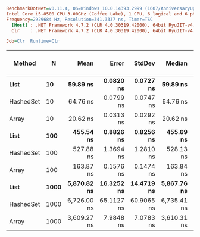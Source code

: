 ``` ini

BenchmarkDotNet=v0.11.4, OS=Windows 10.0.14393.2999 (1607/AnniversaryUpdate/Redstone1)
Intel Core i5-8500 CPU 3.00GHz (Coffee Lake), 1 CPU, 6 logical and 6 physical cores
Frequency=2929684 Hz, Resolution=341.3337 ns, Timer=TSC
  [Host] : .NET Framework 4.7.2 (CLR 4.0.30319.42000), 64bit RyuJIT-v4.7.3416.0
  Clr    : .NET Framework 4.7.2 (CLR 4.0.30319.42000), 64bit RyuJIT-v4.7.3416.0

Job=Clr  Runtime=Clr  

```
|    Method |    N |        Mean |      Error |     StdDev |      Median |         Min |         Max | Rank | Gen 0/1k Op | Gen 1/1k Op | Gen 2/1k Op | Allocated Memory/Op |
|---------- |----- |------------:|-----------:|-----------:|------------:|------------:|------------:|-----:|------------:|------------:|------------:|--------------------:|
|      **List** |   **10** |    **59.89 ns** |  **0.0820 ns** |  **0.0727 ns** |    **59.89 ns** |    **59.76 ns** |    **60.03 ns** |    **2** |      **0.0085** |           **-** |           **-** |                **40 B** |
| HashedSet |   10 |    64.76 ns |  0.0799 ns |  0.0747 ns |    64.76 ns |    64.62 ns |    64.90 ns |    3 |      0.0085 |           - |           - |                40 B |
|     Array |   10 |    20.62 ns |  0.0313 ns |  0.0292 ns |    20.62 ns |    20.58 ns |    20.67 ns |    1 |      0.0085 |           - |           - |                40 B |
|      **List** |  **100** |   **455.54 ns** |  **0.8826 ns** |  **0.8256 ns** |   **455.69 ns** |   **454.26 ns** |   **457.21 ns** |    **5** |      **0.0081** |           **-** |           **-** |                **40 B** |
| HashedSet |  100 |   527.88 ns |  1.3694 ns |  1.2810 ns |   528.13 ns |   524.51 ns |   529.03 ns |    6 |      0.0076 |           - |           - |                40 B |
|     Array |  100 |   163.87 ns |  0.1576 ns |  0.1474 ns |   163.84 ns |   163.67 ns |   164.10 ns |    4 |      0.0083 |           - |           - |                40 B |
|      **List** | **1000** | **5,870.82 ns** | **16.3252 ns** | **14.4719 ns** | **5,867.76 ns** | **5,845.92 ns** | **5,897.54 ns** |    **8** |      **0.0153** |           **-** |           **-** |                **96 B** |
| HashedSet | 1000 | 6,726.00 ns | 65.1127 ns | 60.9065 ns | 6,735.41 ns | 6,551.58 ns | 6,800.68 ns |    9 |      0.0153 |           - |           - |                96 B |
|     Array | 1000 | 3,609.27 ns |  7.9848 ns |  7.0783 ns | 3,610.31 ns | 3,586.78 ns | 3,615.99 ns |    7 |      0.0191 |           - |           - |                96 B |
